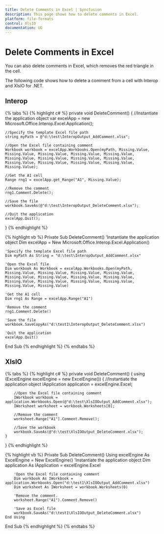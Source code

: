 ```yaml
---
title: Delete Comments in Excel | Syncfusion
description: This page shows how to delete comments in Excel.
platform: file-formats
control: XlsIO
documentation: UG
---
```


# Delete Comments in Excel

You can also delete comments in Excel, which removes the red triangle in the cell.

The following code shows how to delete a comment from a cell with Interop and XlsIO for .NET.

## Interop

{% tabs %}
{% highlight c# %}
private void DeleteComment()
{
    //Instantiate the application object
    var excelApp = new Microsoft.Office.Interop.Excel.Application();

    //Specify the template Excel file path
    string myPath = @"d:\test\InteropOutput_AddComment.xlsx";

    //Open the Excel file containing comment
    Workbook workbook = excelApp.Workbooks.Open(myPath, Missing.Value, Missing.Value, Missing.Value, Missing.Value, Missing.Value, Missing.Value, Missing.Value, Missing.Value, Missing.Value, Missing.Value, Missing.Value, Missing.Value, Missing.Value, Missing.Value);

    //Get the A1 cell
    Range rng1 = excelApp.get_Range("A1", Missing.Value);

    //Remove the comment
    rng1.Comment.Delete();

    //Save the file
    workbook.SaveAs(@"d:\test\InteropOutput_DeleteComment.xlsx");

    //Quit the application
    excelApp.Quit();
}
{% endhighlight %}

{% highlight vb %}
Private Sub DeleteComment()
    'Instantiate the application object
    Dim excelApp = New Microsoft.Office.Interop.Excel.Application()

    'Specify the template Excel file path
    Dim myPath As String = "d:\test\InteropOutput_AddComment.xlsx"

    'Open the Excel file
    Dim workbook As Workbook = excelApp.Workbooks.Open(myPath, Missing.Value, Missing.Value, Missing.Value, Missing.Value, Missing.Value, Missing.Value, Missing.Value, Missing.Value, Missing.Value, Missing.Value, Missing.Value, Missing.Value, Missing.Value, Missing.Value)

    'Get the A1 cell
    Dim rng1 As Range = excelApp.Range("A1")

    'Remove the comment
    rng1.Comment.Delete()

    'Save the file
    workbook.SaveCopyAs("d:\test1\InteropOutput_DeleteComment.xlsx")

    'Quit the application
    excelApp.Quit()
End Sub
{% endhighlight %}
{% endtabs %}

## XlsIO

{% tabs %}
{% highlight c# %}
private void DeleteComment()
{
    using (ExcelEngine excelEngine = new ExcelEngine())
    {
        //Instantiate the application object
        IApplication application = excelEngine.Excel;

        //Open the Excel file containing comment
        IWorkbook workbook = application.Workbooks.Open(@"d:\test\XlsIOOutput_AddComment.xlsx");
        IWorksheet worksheet = workbook.Worksheets[0];

        //Remove the comment
        worksheet.Range["A1"].Comment.Remove();

        //Save the workbook
        workbook.SaveAs(@"d:\test\XlsIOOutput_DeleteComment.xlsx");
    }
}
{% endhighlight %}

{% highlight vb %}
Private Sub DeleteComment()
    Using excelEngine As ExcelEngine = New ExcelEngine()
        'Instantiate the application object
        Dim application As IApplication = excelEngine.Excel

        'Open the Excel file containing comment
        Dim workbook As IWorkbook = application.Workbooks.Open("d:\test1\XlsIOOutput_AddComment.xlsx")
        Dim worksheet As IWorksheet = workbook.Worksheets(0)

        'Remove the comment.
        worksheet.Range("A1").Comment.Remove()

        'Save as Excel file
        workbook.SaveAs("d:\test1\XlsIOOutput_DeleteComment.xlsx")
    End Using
End Sub
{% endhighlight %}
{% endtabs %}
